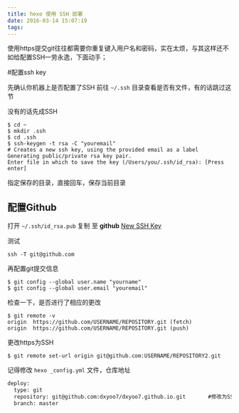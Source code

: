 ```yaml
---
title: hexo 使用 SSH 部署
date: 2016-03-14 15:07:19
tags:
---
```


使用https提交git往往都需要你重复键入用户名和密码，实在太烦，与其这样还不如给配置SSH一劳永逸，下面动手；



#配置ssh key

先确认你机器上是否配置了SSH
前往 ``~/.ssh`` 目录查看是否有文件，有的话跳过这节

没有的话先成SSH


``` Shell
$ cd ~
$ mkdir .ssh
$ cd .ssh
$ ssh-keygen -t rsa -C "youremail"
# Creates a new ssh key, using the provided email as a label
Generating public/private rsa key pair.
Enter file in which to save the key (/Users/you/.ssh/id_rsa): [Press enter]
```

指定保存的目录，直接回车，保存当前目录


## 配置Github

打开 ``~/.ssh/id_rsa.pub`` 复制 至 **github** [New SSH Key](https://github.com/settings/ssh)

测试

``` Shell
ssh -T git@github.com
```

再配置git提交信息
``` Shell
$ git config --global user.name "yourname"
$ git config --global user.email "youremail"
```

检查一下，是否进行了相应的更改

``` Shell
$ git remote -v
origin  https://github.com/USERNAME/REPOSITORY.git (fetch)
origin  https://github.com/USERNAME/REPOSITORY.git (push)
```

更改https为SSH
``` Shell
$ git remote set-url origin git@github.com:USERNAME/REPOSITORY2.git
```

记得修改 ``hexo _config.yml`` 文件，仓库地址

``` Xml
deploy:
  type: git
  repository: git@github.com:dxyoo7/dxyoo7.github.io.git       #修改为SSH协议
  branch: master
```


